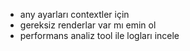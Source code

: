 - any ayarları contextler için
- gereksiz renderlar var mı emin ol
- performans analiz tool ile logları incele